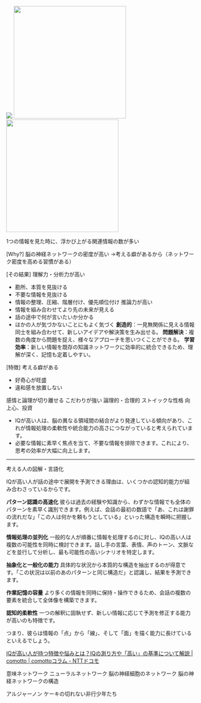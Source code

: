 ![](https://www.lettuceclub.net/i/N1/1003568/10023468.jpg?w=300)
<img src="https://png.pngtree.com/png-vector/20231019/ourmid/pngtree-3d-illustration-of-hashtags-network-png-image_10241857.png" width="300"><img src="https://p.turbosquid.com/ts-thumb/Xk/Hsg9id/1n/neuralnetworka/png/1628157631/600x600/fit_q87/16b47e011a48f1aaf5d612adea25d1b21ef55c3e/neuralnetworka.jpg" width="300">

1つの情報を見た時に、浮かび上がる関連情報の数が多い

[Why?]
脳の神経ネットワークの密度が高い
→考える癖があるから（ネットワーク密度を高める習慣がある）



[その結果]
理解力・分析力が高い
- 勘所、本質を見抜ける
- 不要な情報を見抜ける
- 情報の整理、圧縮、階層付け、優先順位付け
推論力が高い
- 情報を組み合わせてより先の未来が見える
- 話の途中で何が言いたいか分かる
- ほかの人が気づかないことにもよく気づく
**創造的**：一見無関係に見える情報同士を組み合わせて、新しいアイデアや解決策を生み出せる。
**問題解決**：複数の角度から問題を捉え、様々なアプローチを思いつくことができる。
**学習効率**：新しい情報を既存の知識ネットワークに効率的に統合できるため、理解が深く、記憶も定着しやすい。

[特徴]
考える癖がある
- 好奇心が旺盛
- 違和感を放置しない

感情と論理が切り離せる
こだわりが強い
論理的・合理的
ストイックな性格
向上心、投資

- IQが高い人は、脳の異なる領域間の結合がより発達している傾向があり、これが情報処理の柔軟性や統合能力の高さにつながっていると考えられています。
- 必要な情報に素早く焦点を当て、不要な情報を排除できます。これにより、思考の効率が大幅に向上します。

---

考える人の図解・言語化


IQが高い人が話の途中で展開を予測できる理由は、いくつかの認知的能力が組み合わさっているからです。

**パターン認識の高速化** 彼らは過去の経験や知識から、わずかな情報でも全体のパターンを素早く識別できます。例えば、会話の最初の数語で「あ、これは謝罪の流れだな」「この人は何かを頼もうとしている」といった構造を瞬時に把握します。

**情報処理の並列化** 一般的な人が順番に情報を処理するのに対し、IQの高い人は複数の可能性を同時に検討できます。話し手の言葉、表情、声のトーン、文脈などを並行して分析し、最も可能性の高いシナリオを特定します。

**抽象化と一般化の能力** 具体的な状況から本質的な構造を抽出するのが得意です。「この状況は以前のあのパターンと同じ構造だ」と認識し、結果を予測できます。

**作業記憶の容量** より多くの情報を同時に保持・操作できるため、会話の複数の要素を統合して全体像を構築できます。

**認知的柔軟性** 一つの解釈に固執せず、新しい情報に応じて予測を修正する能力が高いのも特徴です。

つまり、彼らは情報の「点」から「線」、そして「面」を描く能力に長けているといえるでしょう。


[IQが高い人が持つ特徴や悩みとは？IQの測り方や「高い」の基準について解説 | comotto | comottoコラム - NTTドコモ](https://comotto.docomo.ne.jp/column/00000176-2/)


意味ネットワーク
ニューラルネットワーク
脳の神経細胞のネットワーク
脳の神経ネットワークの構造


アルジャーノン
ケーキの切れない非行少年たち